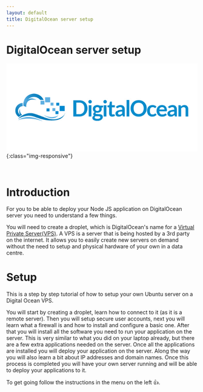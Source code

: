 ```yaml
---
layout: default
title: DigitalOcean server setup
---
```


# DigitalOcean server setup
![image-title-here](/img/posts_Schematics/digital-ocean.jpg){:class="img-responsive"}

<br/>

# Introduction

For you to be able to deploy your Node JS application on DigitalOcean server you need to understand a few things.

You will need to create a droplet, which is DigitalOcean's name for a [Virtual Private Server(VPS)](https://en.wikipedia.org/wiki/Virtual_private_server). A VPS is a server that is being hosted by a 3rd party on the internet. It allows you to easily create new servers on demand without the need to setup and physical hardware of your own in a data centre.

# Setup

This is a step by step tutorial of how to setup your own Ubuntu server on a Digital Ocean VPS.

You will start by creating a droplet, learn how to connect to it (as it is a remote server). Then you will setup secure user accounts, next you will learn what a firewall is and how to install and configure a basic one. After that you will install all the software you need to run your application on the server. This is very similar to what you did on your laptop already, but there are a few extra applications needed on the server. Once all the applications are installed you will deploy your application on the server. Along the way you will also learn a bit about IP addresses and domain names. Once this process is completed you will have your own server running and will be able to deploy your applications to it.


To get going follow the instructions in the menu on the left  :+1:.
